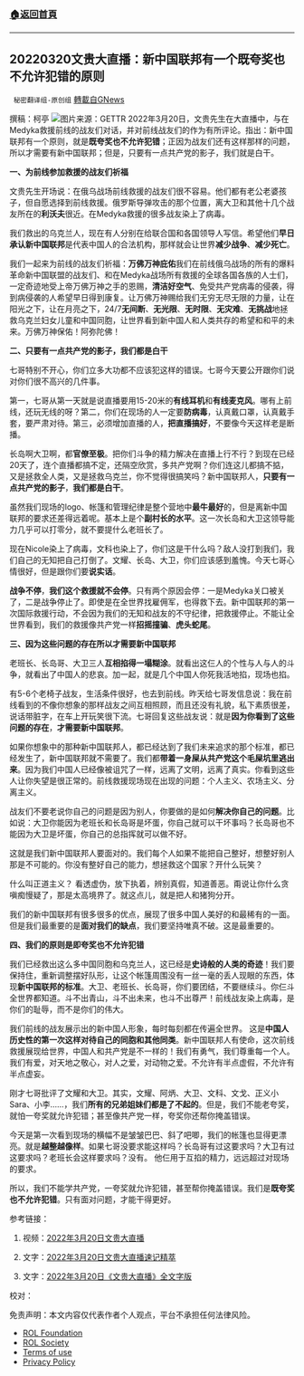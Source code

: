 ###  [:house:返回首頁](https://github.com/ourhimalayas/txt)
---


## 20220320文贵大直播：新中国联邦有一个既夸奖也不允许犯错的原则
` 秘密翻译组-原创组` [轉載自GNews](https://gnews.org/zh-hans/2205988/)

撰稿：柯亭
![](https://assets.gnews.org/wp-content/uploads/2022/03/collapse-8.jpg)图片来源：GETTR
2022年3月20日，文贵先生在大直播中，与在Medyka救援前线的战友们对话，并对前线战友们的作为有所评论。指出：新中国联邦有一个原则，就是**既夸奖也不允许犯错**；正因为战友们还有这样那样的问题，所以才需要有新中国联邦；但是，只要有一点共产党的影子，我们就是白干。

**一、为前线参加救援的战友们祈福**

文贵先生开场说：在俄乌战场前线救援的战友们很不容易。他们都有老公老婆孩子，但自愿选择到前线救援。俄罗斯导弹攻击的那个位置，离大卫和其他十几个战友所在的**利沃夫**很近。在Medyka救援的很多战友染上了病毒。

我们救出的乌克兰人，现在有人分别在给联合国和各国领导人写信。希望他们**早日承认新中国联邦**是代表中国人的合法机构，那样就会让世界**减少战争**、**减少死亡**。

我们一起来为前线的战友们祈福：**万佛万神庇佑**我们在前线俄乌战场的所有的爆料革命新中国联盟的战友们、和在Medyka战场所有救援的全球各国各族的人士们，一定奇迹地受上帝万佛万神之手的恩赐，**清洁好空气**、免受共产党病毒的侵袭，得到病侵袭的人希望早日得到康复。让万佛万神赐给我们无穷无尽无限的力量，让在阳光之下，让在月亮之下，24/7**无间断**、**无光限**、**无时限**、**无灾难**、**无挑战**地拯救乌克兰妇女儿童和中国同胞，让世界看到新中国人和人类共存的希望和和平的未来。万佛万神保佑！阿弥陀佛！

**二、只要有一点共产党的影子，我们都是白干**

七哥特别不开心，你们立多大功都不应该犯这样的错误。七哥今天要公开跟你们说对你们很不高兴的几件事。

第一，七哥从第一天就是说直播要用15-20米的**有线耳机**和**有线麦克风**。哪有上前线，还玩无线的呀？第二，你们在现场的人一定要**防病毒**，认真戴口罩，认真戴手套，要严肃对待。第三，必须增加直播的人，**把直播搞好**，不要像今天这样老是断播。

长岛啊大卫啊，都**官僚至极**。把你们斗争的精力解决在直播上行不行？到现在已经20天了，连个直播都搞不定，还隔空欣赏，多共产党啊？你们连这儿都搞不掂，又是拯救全人类，又是拯救乌克兰，你不觉得很搞笑吗？新中国联邦人，**只要有一点共产党的影子**，**我们都是白干**。

虽然我们现场的logo、帐篷和管理纪律是整个营地中**最牛最好**的，但是离新中国联邦的要求还差得远着呢。基本上是个**副村长的水平**。这一次长岛和大卫这领导能力几乎可以打零分，就不要提什么老班长了。

现在Nicole染上了病毒，文科也染上了，你们这是干什么吗？敌人没打到我们，我们自己的无知把自己打倒了。文耀、长岛、大卫，你们应该感到羞愧。今天七哥心情很好，但是跟你们要**说实话**。

**战争不停**，**我们这个救援就不会停**。只有两个原因会停：一是Medyka关口被关了，二是战争停止了。即使是在全世界找雇佣军，也得救下去。新中国联邦的第一次国际救援行动，不会因为我们的无知和战友的不守纪律，把救援停止。不能让全世界看到，我们的救援像共产党一样**招摇撞骗**、**虎头蛇尾**。

**三、因为这些问题的存在所以才需要新中国联邦**

老班长、长岛哥、大卫三人**互相掐得一塌糊涂**。就看出这仨人的个性与人与人的斗争，就看出了中国人的悲哀。加一起，就是几个中国人你死我活地掐，现场也掐。

有5-6个老椅子战友，生活条件很好，也去到前线。昨天给七哥发信息说：我在前线看到的不像你想象的那样战友之间互相照顾，而且还没有礼貌，私下素质很差，说话带脏字，在车上开玩笑很下流。七哥回复这些战友说：就是**因为你看到了这些问题的存在**，**才需要新中国联邦**。

如果你想象中的那种新中国联邦人，都已经达到了我们未来追求的那个标准，都已经发生了，新中国联邦就不需要了。我们都**带着一身屎从共产党这个毛屎坑里逃出来**。因为我们中国人已经像被诅咒了一样，远离了文明，远离了真实。你看到这些人让你失望是很正常的。前线救援现场现在出现的问题：个人主义、农场主义、分离主义。

战友们不要老说你自己的问题是因为别人，你要做的是如何**解决你自己的问题**。比如说：大卫你能因为老班长和长岛哥是坏蛋，你自己就可以干坏事吗？长岛哥也不能因为大卫是坏蛋，你自己的总指挥就可以做不好。

这就是我们新中国联邦人要面对的。我们每个人如果不能把自己整好，想整好别人那是不可能的。你没有整好自己的能力，想拯救这个国家？开什么玩笑？

什么叫正道主义？ 看透虚伪，放下执着，辨别真假，知道善恶。甭说让你什么贪嗔痴慢疑了，那是太高境界了。就这点儿，就是把人和猪狗分开。

我们的新中国联邦有很多很多的优点，展现了很多中国人美好的和最稀有的一面。但是我们最重要的是**面对我们的缺点**，我们要坚持唯真不破。这是最重要的。

**四、我们的原则是即夸奖也不允许犯错**

我们已经救出这么多中国同胞和乌克兰人，这已经是**史诗般的人类的奇迹**！我们要保持住，重新调整摆好队形，让这个帐篷周围没有一丝一毫的丢人现眼的东西，体现**新中国联邦的标准**。大卫、老班长、长岛哥，你们要团结，不要继续斗。你仨斗全世界都知道。斗不出青山，斗不出未来，也斗不出尊严！前线战友染上病毒，是你们的耻辱，而不是你们的伟大。

我们前线的战友展示出的新中国人形象，每时每刻都在传遍全世界。 这是**中国人历史性的第一次这样对待自己的同胞和其他同类**。新中国联邦人有使命，这次前线救援展现给世界，中国人和共产党是不一样的！我们有勇气，我们尊重每一个人。我们有爱，对天地之敬心，对人之爱，对动物之爱。不允许有半点虚假，不允许有半点虚妄。

刚才七哥批评了文耀和大卫。其实，文耀、阿炳、大卫、文科、文戈、正义小Sara、小李……，我们**所有的兄弟姐妹们都是了不起的**。但是，我们不能老夸奖，就怕一夸奖就允许犯错；甚至像共产党一样，夸奖你还帮你掩盖错误。

今天是第一次看到现场的横幅不是皱皱巴巴、斜了吧唧，我们的帐篷也显得更漂亮。就是**越整越像样**。如果七哥没要求能这样吗？长岛哥有过这要求吗？大卫有过这要求吗？老班长会这样要求吗？没有。 他仨用于互掐的精力，远远超过对现场的要求。

所以，我们不能学共产党，一夸奖就允许犯错，甚至帮你掩盖错误。我们是**既夸奖也不允许犯错**。只有面对问题，才能干得更好。

参考链接：

1. 视频：[2022年3月20日文贵大直播](https://www.gettr.com/streaming/p10y5j870c5)

2. 文字：[2022年3月20日文贵大直播速记精萃](https://gnews.org/zh-hans/2199912/)

3. 文字：[2022年3月20日《文贵大直播》全文字版](https://gnews.org/zh-hans/2203041/)

校对：

 

免责声明：本文内容仅代表作者个人观点，平台不承担任何法律风险。

- [ROL Foundation](https://rolfoundation.org/)
- [ROL Society](https://rolsociety.org/)
- [Terms of use](https://gnews.org/terms-of-use-3/)
- [Privacy Policy](https://gnews.org/privacy-policy/)
